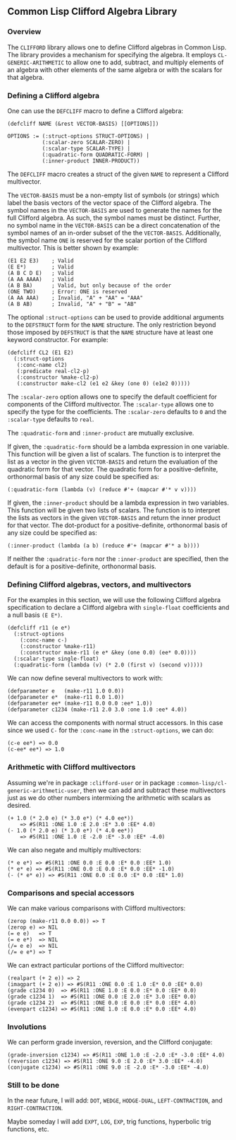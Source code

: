 ## Common Lisp Clifford Algebra Library

### Overview

The `CLIFFORD` library allows one to define Clifford algebras in
Common Lisp.  The library provides a mechanism for specifying the
algebra.  It employs `CL-GENERIC-ARITHMETIC` to allow one to add,
subtract, and multiply elements of an algebra with other elements of
the same algebra or with the scalars for that algebra.

### Defining a Clifford algebra

One can use the `DEFCLIFF` macro to define a Clifford algebra:

    (defcliff NAME (&rest VECTOR-BASIS) [[OPTIONS]])

    OPTIONS := (:struct-options STRUCT-OPTIONS) |
               (:scalar-zero SCALAR-ZERO) |
               (:scalar-type SCALAR-TYPE) |
               (:quadratic-form QUADRATIC-FORM) |
               (:inner-product INNER-PRODUCT))

The `DEFCLIFF` macro creates a struct of the given `NAME` to represent
a Clifford multivector.

The `VECTOR-BASIS` must be a non-empty list of symbols (or strings)
which label the basis vectors of the vector space of the Clifford
algebra.  The symbol names in the `VECTOR-BASIS` are used to generate
the names for the full Clifford algebra.  As such, the symbol names
must be distinct.  Further, no symbol name in the `VECTOR-BASIS` can
be a direct concatenation of the symbol names of an in-order subset of
the the `VECTOR-BASIS`.  Additionally, the symbol name `ONE` is
reserved for the scalar portion of the Clifford multivector.  This is
better shown by example:

    (E1 E2 E3)    ; Valid
    (E E*)        ; Valid
    (A B C D E)   ; Valid
    (A AA AAAA)   ; Valid
    (A B BA)      ; Valid, but only because of the order
    (ONE TWO)     ; Error: ONE is reserved
    (A AA AAA)    ; Invalid, "A" + "AA" = "AAA"
    (A B AB)      ; Invalid, "A" + "B" = "AB"

The optional `:struct-options` can be used to provide additional
arguments to the `DEFSTRUCT` form for the `NAME` structure.  The only
restriction beyond those imposed by `DEFSTRUCT` is that the `NAME`
structure have at least one keyword constructor.  For example:

    (defcliff CL2 (E1 E2)
      (:struct-options
       (:conc-name cl2)
       (:predicate real-cl2-p)
       (:constructor %make-cl2-p)
       (:constructor make-cl2 (e1 e2 &key (one 0) (e1e2 0)))))

The `:scalar-zero` option allows one to specify the default
coefficient for components of the Clifford multivector.  The
`:scalar-type` allows one to specify the type for the coefficients.
The `:scalar-zero` defaults to `0` and the `:scalar-type` defaults to
`real`.

The `:quadratic-form` and `:inner-product` are mutually exclusive.

If given, the `:quadratic-form` should be a lambda expression in one
variable.  This function will be given a list of scalars.  The
function is to interpret the list as a vector in the given
`VECTOR-BASIS` and return the evaluation of the quadratic form for
that vector.  The quadratic form for a positive-definite, orthonormal
basis of any size could be specified as:

    (:quadratic-form (lambda (v) (reduce #'+ (mapcar #'* v v))))

If given, the `:inner-product` should be a lambda expression in two
variables.  This function will be given two lists of scalars.  The
function is to interpret the lists as vectors in the given
`VECTOR-BASIS` and return the inner product for that vector.  The
dot-product for a positive-definite, orthonormal basis of any size
could be specified as:

    (:inner-product (lambda (a b) (reduce #'+ (mapcar #'* a b))))

If neither the `:quadratic-form` nor the `:inner-product` are
specified, then the default is for a positive-definite, orthonormal
basis.

### Defining Clifford algebras, vectors, and multivectors

For the examples in this section, we will use the following Clifford
algebra specification to declare a Clifford algebra with
`single-float` coefficients and a null basis `(E E*)`.

    (defcliff r11 (e e*)
      (:struct-options
        (:conc-name c-)
        (:constructor %make-r11)
        (:constructor make-r11 (e e* &key (one 0.0) (ee* 0.0))))
      (:scalar-type single-float)
      (:quadratic-form (lambda (v) (* 2.0 (first v) (second v)))))

We can now define several multivectors to work with:

    (defparameter e   (make-r11 1.0 0.0))
    (defparameter e*  (make-r11 0.0 1.0))
    (defparameter ee* (make-r11 0.0 0.0 :ee* 1.0))
    (defparameter c1234 (make-r11 2.0 3.0 :one 1.0 :ee* 4.0))

We can access the components with normal struct accessors.  In this
case since we used `C-` for the `:conc-name` in the `:struct-options`,
we can do:

    (c-e ee*) => 0.0
    (c-ee* ee*) => 1.0

### Arithmetic with Clifford multivectors

Assuming we're in package `:clifford-user` or in package
`:common-lisp/cl-generic-arithmetic-user`, then we can add and
subtract these multivectors just as we do other numbers intermixing
the arithmetic with scalars as desired.

    (+ 1.0 (* 2.0 e) (* 3.0 e*) (* 4.0 ee*))
        => #S(R11 :ONE 1.0 :E 2.0 :E* 3.0 :EE* 4.0)
    (- 1.0 (* 2.0 e) (* 3.0 e*) (* 4.0 ee*))
        => #S(R11 :ONE 1.0 :E -2.0 :E* -3.0 :EE* -4.0)

We can also negate and multiply multivectors:

    (* e e*) => #S(R11 :ONE 0.0 :E 0.0 :E* 0.0 :EE* 1.0)
    (* e* e) => #S(R11 :ONE 0.0 :E 0.0 :E* 0.0 :EE* -1.0)
    (- (* e* e)) => #S(R11 :ONE 0.0 :E 0.0 :E* 0.0 :EE* 1.0)

### Comparisons and special accessors

We can make various comparisons with Clifford multivectors:

    (zerop (make-r11 0.0 0.0)) => T
    (zerop e) => NIL
    (= e e)   => T
    (= e e*)  => NIL
    (/= e e)  => NIL
    (/= e e*) => T

We can extract particular portions of the Clifford multivector:

    (realpart (+ 2 e)) => 2
    (imagpart (+ 2 e)) => #S(R11 :ONE 0.0 :E 1.0 :E* 0.0 :EE* 0.0)
    (grade c1234 0)  => #S(R11 :ONE 1.0 :E 0.0 :E* 0.0 :EE* 0.0)
    (grade c1234 1)  => #S(R11 :ONE 0.0 :E 2.0 :E* 3.0 :EE* 0.0)
    (grade c1234 2)  => #S(R11 :ONE 0.0 :E 0.0 :E* 0.0 :EE* 4.0)
    (evenpart c1234) => #S(R11 :ONE 1.0 :E 0.0 :E* 0.0 :EE* 4.0)

### Involutions

We can perform grade inversion, reversion, and the Clifford conjugate:

    (grade-inversion c1234) => #S(R11 :ONE 1.0 :E -2.0 :E* -3.0 :EE* 4.0)
    (reversion c1234) => #S(R11 :ONE 9.0 :E 2.0 :E* 3.0 :EE* -4.0)
    (conjugate c1234) => #S(R11 :ONE 9.0 :E -2.0 :E* -3.0 :EE* -4.0)

### Still to be done

In the near future, I will add: `DOT`, `WEDGE`, `HODGE-DUAL`,
`LEFT-CONTRACTION`, and `RIGHT-CONTRACTION`.

Maybe someday I will add `EXPT`, `LOG`, `EXP`, trig functions,
hyperbolic trig functions, etc.
